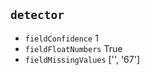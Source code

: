 ## `detector`
- `fieldConfidence` 1            
- `fieldFloatNumbers` True            
- `fieldMissingValues` ['', '67']